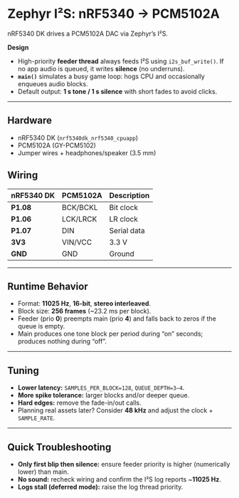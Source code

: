 # Zephyr I²S: nRF5340 → PCM5102A

nRF5340 DK drives a PCM5102A DAC via Zephyr’s I²S.

**Design**
- High-priority **feeder thread** always feeds I²S using `i2s_buf_write()`. If no app audio is queued, it writes **silence** (no underruns).
- **`main()`** simulates a busy game loop: hogs CPU and occasionally enqueues audio blocks.
- Default output: **1 s tone / 1 s silence** with short fades to avoid clicks.

---

## Hardware

- nRF5340 DK (`nrf5340dk_nrf5340_cpuapp`)
- PCM5102A (GY-PCM5102)
- Jumper wires + headphones/speaker (3.5 mm)

## Wiring

| nRF5340 DK | PCM5102A | Description |
|---|---|---|
| **P1.08** | BCK/BCKL | Bit clock |
| **P1.06** | LCK/LRCK | LR clock |
| **P1.07** | DIN | Serial data |
| **3V3**   | VIN/VCC | 3.3 V |
| **GND**   | GND     | Ground |

---

## Runtime Behavior

- Format: **11025 Hz**, **16-bit**, **stereo interleaved**.
- Block size: **256 frames** (~23.2 ms per block).
- Feeder (prio **0**) preempts main (prio **4**) and falls back to zeros if the queue is empty.
- Main produces one tone block per period during “on” seconds; produces nothing during “off”.

---

## Tuning

- **Lower latency:** `SAMPLES_PER_BLOCK=128`, `QUEUE_DEPTH=3–4`.
- **More spike tolerance:** larger blocks and/or deeper queue.
- **Hard edges:** remove the fade-in/out calls.
- Planning real assets later? Consider **48 kHz** and adjust the clock + `SAMPLE_RATE`.

---

## Quick Troubleshooting

- **Only first blip then silence:** ensure feeder priority is higher (numerically lower) than main.
- **No sound:** recheck wiring and confirm the I²S log reports ~**11025 Hz**.
- **Logs stall (deferred mode):** raise the log thread priority.
